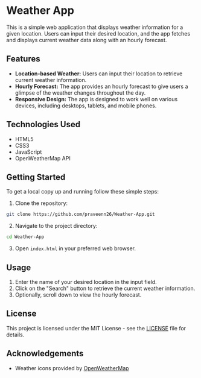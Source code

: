 # Weather App

This is a simple web application that displays weather information for a given location. Users can input their desired location, and the app fetches and displays current weather data along with an hourly forecast.

## Features

- **Location-based Weather:** Users can input their location to retrieve current weather information.
- **Hourly Forecast:** The app provides an hourly forecast to give users a glimpse of the weather changes throughout the day.
- **Responsive Design:** The app is designed to work well on various devices, including desktops, tablets, and mobile phones.

## Technologies Used

- HTML5
- CSS3
- JavaScript
- OpenWeatherMap API

## Getting Started

To get a local copy up and running follow these simple steps:

1. Clone the repository:

```bash
git clone https://github.com/praveenn26/Weather-App.git
```

2. Navigate to the project directory:

```bash
cd Weather-App
```

3. Open `index.html` in your preferred web browser.

## Usage

1. Enter the name of your desired location in the input field.
2. Click on the "Search" button to retrieve the current weather information.
3. Optionally, scroll down to view the hourly forecast.


## License

This project is licensed under the MIT License - see the [LICENSE](LICENSE) file for details.

## Acknowledgements

- Weather icons provided by [OpenWeatherMap](https://openweathermap.org/weather-conditions)

